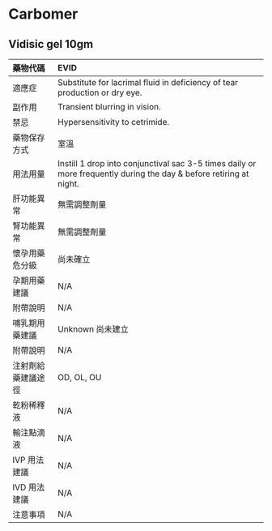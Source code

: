 # Carbomer

## Vidisic gel 10gm

| 藥物代碼           | EVID                                                                                                               |
|:-------------------|:-------------------------------------------------------------------------------------------------------------------|
| 適應症             | Substitute for lacrimal fluid in deficiency of tear production or dry eye.                                         |
| 副作用             | Transient blurring in vision.                                                                                      |
| 禁忌               | Hypersensitivity to cetrimide.                                                                                     |
| 藥物保存方式       | 室溫                                                                                                               |
| 用法用量           | Instill 1 drop into conjunctival sac 3-5 times daily or more frequently during the day & before retiring at night. |
| 肝功能異常         | 無需調整劑量                                                                                                       |
| 腎功能異常         | 無需調整劑量                                                                                                       |
| 懷孕用藥危分級     | 尚未確立                                                                                                           |
| 孕期用藥建議       | N/A                                                                                                                |
| 附帶說明           | N/A                                                                                                                |
| 哺乳期用藥建議     | Unknown 尚未建立                                                                                                   |
| 附帶說明           | N/A                                                                                                                |
| 注射劑給藥建議途徑 | OD, OL, OU                                                                                                         |
| 乾粉稀釋液         | N/A                                                                                                                |
| 輸注點滴液         | N/A                                                                                                                |
| IVP 用法建議       | N/A                                                                                                                |
| IVD 用法建議       | N/A                                                                                                                |
| 注意事項           | N/A                                                                                                                |


